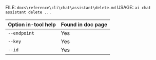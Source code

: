 ﻿FILE: `docs\reference\cli\chat\assistant\delete.md`
USAGE: `ai chat assistant delete ...`

| Option in-tool help | Found in doc page |
|---------------------|------------------|
| `--endpoint` | Yes |
| `--key` | Yes |
| `--id` | Yes |